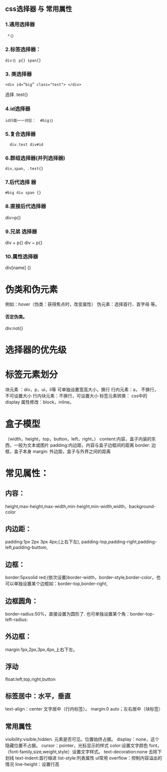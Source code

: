 ## css选择器 与 常用属性

###  1.通用选择器 
`
*｛｝`

### 2.标签选择器：
`div｛｝
p{}
span{}`

### 3. 类选择器
`<div id=“big” class="test"> </div>
`

选择 .test{}

### 4.id选择器
`id只能一一对应：  #big｛｝
`
### 5.复合选择器
`   div.test
 div#id
`
### 6.群组选择器(并列选择器)
`div,span, .test{}`

### 7.后代选择 器
`
#big div span {}
`

### 8.直接后代选择器
div>p{}

### 9.兄弟 选择器
div + p{}
div ~ p{}
### 10.属性选择器
div[name] {}

# 伪类和伪元素
例如：hover（伪类：获得焦点时，改变属性）
伪元素：选择首行、首字母
等。
#### 否定伪类。
div:not{}


# 选择器的优先级

# 标签元素划分
块元素 ：div，p，ui，li等
可单独设置宽高大小，换行
行内元素：a，
不换行，不可设置大小
行内块元素：不换行，可设置大小
标签元素转换：
css中的 display 属性修改：block，inline。


# 盒子模型
（width，height，top，button，left，right，）
content:内容，盒子内装的东西，一般为文本或图片
padding:内边距，内容与盒子边框间的距离
border: 边框，盒子本身
margin: 外边距，盒子与外界之间的距离

# 常见属性：
## 内容：
height,max-height,max-width,min-height,min-width,width，background-color
## 内边距：
padding:1px 2px 3px 4px;(上右下左), padding-top,padding-right,padding-left,padding-buttom, 
## 边框：
border:5pxsolid red;(依次设置)border-width，border-style,border-color，也可以单独设置某个边框如：border-top,border-right,
## 边框圆角：
border-radius:50%，直接设置为圆形了.
也可单独设置某个角：border-top-left-radius:
## 外边框：
margin:1px,2px,3px,4px,上右下左。

## 浮动
 float:left,top,right,button

## 标签居中：水平，垂直
text-align：center 文字居中（行内标签）。
margin:0 auto；左右居中（块标签）

## 常用属性
visibility:visible,hidden. 元素是否可见。位置始终占据。
display：none，这个隐藏位置不占据。
cursor：pointer，光标显示的样式
color:设置文字颜色
font，（font-family,size,weight,style）设置文字样式。
text-decoration:none    去除下划线
text-indent:首行缩进
list-style:列表属性  ul常用
overflow：控制内容溢出的情况
line-height：设置行高